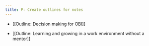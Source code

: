 ```yaml
---
title: P: Create outlines for notes
---
```


- [[Outline: Decision making for OBI]]

- [[Outline: Learning and growing in a work environment without a mentor]]
